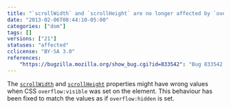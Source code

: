 ```yaml
---
title: "`scrollWidth` and `scrollHeight` are no longer affected by `overflow:visible`"
date: "2013-02-06T08:44:10-05:00"
categories: ["dom"]
tags: []
versions: ["21"]
statuses: "affected"
cclicense: "BY-SA 3.0"
references:
    "https://bugzilla.mozilla.org/show_bug.cgi?id=833542": "Bug 833542 – scrollWidth, scrollHeight different when overflow is hidden versus visible"
---
```

The [`scrollWidth`](https://developer.mozilla.org/en-US/docs/Web/API/element.scrollWidth) and [`scrollHeight`](https://developer.mozilla.org/en-US/docs/Web/API/element.scrollHeight) properties might have wrong values when CSS `overflow:visible` was set on the element. This behaviour has been fixed to match the values as if `overflow:hidden` is set.
